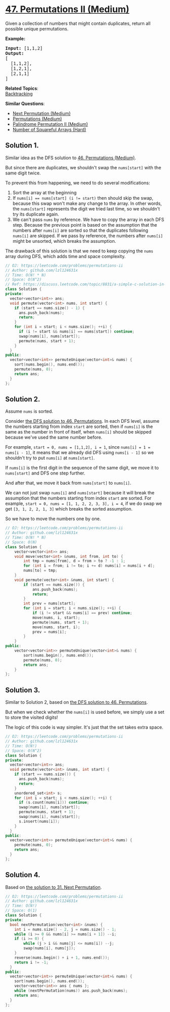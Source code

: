 # [47. Permutations II (Medium)](https://leetcode.com/problems/permutations-ii/)

<p>Given a collection of numbers that might contain duplicates, return all possible unique permutations.</p>

<p><strong>Example:</strong></p>

<pre><strong>Input:</strong> [1,1,2]
<strong>Output:</strong>
[
  [1,1,2],
  [1,2,1],
  [2,1,1]
]
</pre>


**Related Topics**:  
[Backtracking](https://leetcode.com/tag/backtracking/)

**Similar Questions**:
* [Next Permutation (Medium)](https://leetcode.com/problems/next-permutation/)
* [Permutations (Medium)](https://leetcode.com/problems/permutations/)
* [Palindrome Permutation II (Medium)](https://leetcode.com/problems/palindrome-permutation-ii/)
* [Number of Squareful Arrays (Hard)](https://leetcode.com/problems/number-of-squareful-arrays/)

## Solution 1.

Similar idea as the DFS solution to [46. Permutations (Medium)](../46.%20Permutations).

But since there are duplicates, we shouldn't swap the `nums[start]` with the same digit twice.

To prevent this from happening, we need to do several modifications:
1. Sort the array at the beginning
1. If `nums[i] == nums[start] (i != start)` then should skip the swap, because this swap won't make any change to the array. In other words, the `nums[start]` represents the digit we tried last time, so we shouldn't try its duplicate again.
1. We can't pass `nums` by reference. We have to copy the array in each DFS step. Because the previous point is based on the assumption that the numbers after `nums[i]` are sorted so that the duplicates following `nums[i]` are skipped. If we pass by reference, the numbers after `nums[i]` might be unsorted, which breaks the assumption.

The drawback of this solution is that we need to keep copying the `nums` array during DFS, which adds time and space complexity.

```cpp
// OJ: https://leetcode.com/problems/permutations-ii
// Author: github.com/lzl124631x
// Time: O(N! * N)
// Space: O(N^2)
// Ref: https://discuss.leetcode.com/topic/8831/a-simple-c-solution-in-only-20-lines
class Solution {
private:
  vector<vector<int>> ans;
  void permute(vector<int> nums, int start) {
    if (start == nums.size() - 1) {
      ans.push_back(nums);
      return;
    }
    for (int i = start; i < nums.size(); ++i) {
      if (i != start && nums[i] == nums[start]) continue;
      swap(nums[i], nums[start]);
      permute(nums, start + 1);
    }
  }
public:
  vector<vector<int>> permuteUnique(vector<int>& nums) {
    sort(nums.begin(), nums.end());
    permute(nums, 0);
    return ans;
  }
};
```

## Solution 2.

Assume `nums` is sorted.

Consider [the DFS solution to 46. Permutations](../46.%20Permutations). In each DFS level, assume the numbers starting from index `start` are sorted, then if `nums[i]` is the same as the number in front of itself, when `nums[i]` should be skipped because we've used the same number before.

For example, `start = 0, nums = [1,1,2], i = 1`, since `nums[i] = 1 = nums[i - 1]`, it means that we already did DFS using `nums[i - 1]` so we shouldn't try to put `nums[i]` at `nums[start]`.

If `nums[i]` is the first digit in the sequence of the same digit, we move it to `nums[start]` and DFS one step further.

And after that, we move it back from `nums[start]` to `nums[i]`.

We can not just swap `nums[i]` and `nums[start]` because it will break the assumption that the numbers starting from index `start` are sorted. For example, `start = 0, nums = [1, 1, 2, 2, 3, 3], i = 4`, if we do swap we get `[3, 1, 2, 2, 1, 3]` which breaks the sorted assumption.

So we have to move the numbers one by one.

```cpp
// OJ: https://leetcode.com/problems/permutations-ii
// Author: github.com/lzl124631x
// Time: O(N! * N)
// Space: O(N)
class Solution {
    vector<vector<int>> ans;
    void move(vector<int> &nums, int from, int to) {
        int tmp = nums[from], d = from > to ? -1 : 1;
        for (int i = from; i != to; i += d) nums[i] = nums[i + d];
        nums[to] = tmp;
    }
    void permute(vector<int> &nums, int start) {
        if (start == nums.size()) {
            ans.push_back(nums);
            return;
        }
        int prev = nums[start];
        for (int i = start; i < nums.size(); ++i) {
            if (i != start && nums[i] == prev) continue;
            move(nums, i, start);
            permute(nums, start + 1);
            move(nums, start, i);
            prev = nums[i];
        }
    }
public:
    vector<vector<int>> permuteUnique(vector<int>& nums) {
        sort(nums.begin(), nums.end());
        permute(nums, 0);
        return ans;
    }
};
```

## Solution 3.

Similar to Solution 2, based on [the DFS solution to 46. Permutations](../46.%20Permutations).

But when we check whether the `nums[i]` is used before, we simply use a set to store the visited digits!

The logic of this code is way simpler. It's just that the set takes extra space.

```cpp
// OJ: https://leetcode.com/problems/permutations-ii
// Author: github.com/lzl124631x
// Time: O(N!)
// Space: O(N^2)
class Solution {
private:
  vector<vector<int>> ans;
  void permute(vector<int> &nums, int start) {
    if (start == nums.size()) {
      ans.push_back(nums);
      return;
    }
    unordered_set<int> s;
    for (int i = start; i < nums.size(); ++i) {
      if (s.count(nums[i])) continue;
      swap(nums[i], nums[start]);
      permute(nums, start + 1);
      swap(nums[i], nums[start]);
      s.insert(nums[i]);
    }
  }
public:
  vector<vector<int>> permuteUnique(vector<int>& nums) {
    permute(nums, 0);
    return ans;
  }
};
```

## Solution 4.

Based on [the solution to 31. Next Permutation](../31.%20Next%20Permutation).

```cpp
// OJ: https://leetcode.com/problems/permutations-ii
// Author: github.com/lzl124631x
// Time: O(N!)
// Space: O(1)
class Solution {
private:
  bool nextPermutation(vector<int> &nums) {
    int i = nums.size() - 2, j = nums.size() - 1;
    while (i >= 0 && nums[i] >= nums[i + 1]) --i;
    if (i >= 0) {
        while (j > i && nums[j] <= nums[i]) --j;
        swap(nums[i], nums[j]);
    }
    reverse(nums.begin() + i + 1, nums.end());
    return i != -1;
  }
public:
  vector<vector<int>> permuteUnique(vector<int>& nums) {
    sort(nums.begin(), nums.end());
    vector<vector<int>> ans { nums };
    while (nextPermutation(nums)) ans.push_back(nums);
    return ans;
  }
};
```